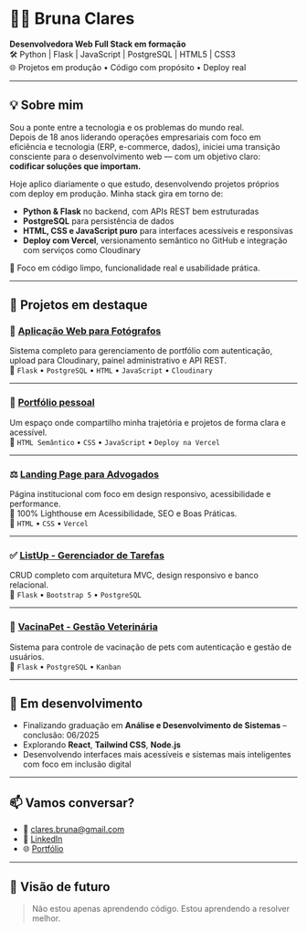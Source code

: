 # 👩‍💻 Bruna Clares

**Desenvolvedora Web Full Stack em formação**  
🛠 Python | Flask | JavaScript | PostgreSQL | HTML5 | CSS3  
🌐 Projetos em produção • Código com propósito • Deploy real

---

## 💡 Sobre mim

Sou a ponte entre a tecnologia e os problemas do mundo real.  
Depois de 18 anos liderando operações empresariais com foco em eficiência e tecnologia (ERP, e-commerce, dados), iniciei uma transição consciente para o desenvolvimento web — com um objetivo claro: **codificar soluções que importam.**

Hoje aplico diariamente o que estudo, desenvolvendo projetos próprios com deploy em produção. Minha stack gira em torno de:

- **Python & Flask** no backend, com APIs REST bem estruturadas  
- **PostgreSQL** para persistência de dados  
- **HTML, CSS e JavaScript puro** para interfaces acessíveis e responsivas  
- **Deploy com Vercel**, versionamento semântico no GitHub e integração com serviços como Cloudinary

🎯 Foco em código limpo, funcionalidade real e usabilidade prática.

---

## 🚀 Projetos em destaque

### 📸 [Aplicação Web para Fotógrafos](https://portfolio-fotografo.vercel.app/)
Sistema completo para gerenciamento de portfólio com autenticação, upload para Cloudinary, painel administrativo e API REST.  
🧩 `Flask` • `PostgreSQL` • `HTML` • `JavaScript` • `Cloudinary`

---

### 🧭 [Portfólio pessoal](https://bruna-portifolio-iota.vercel.app)
Um espaço onde compartilho minha trajetória e projetos de forma clara e acessível.  
🧩 `HTML Semântico` • `CSS` • `JavaScript` • `Deploy na Vercel`

---

### ⚖️ [Landing Page para Advogados](https://bruna-portifolio-iota.vercel.app/projetos.html)
Página institucional com foco em design responsivo, acessibilidade e performance.  
💯 100% Lighthouse em Acessibilidade, SEO e Boas Práticas.  
🧩 `HTML` • `CSS` • `Vercel`

---

### ✅ [ListUp - Gerenciador de Tarefas](https://github.com/bruclares/listup)
CRUD completo com arquitetura MVC, design responsivo e banco relacional.  
🧩 `Flask` • `Bootstrap 5` • `PostgreSQL`

---

### 🐾 [VacinaPet - Gestão Veterinária](https://github.com/bruclares/vacinapet)
Sistema para controle de vacinação de pets com autenticação e gestão de usuários.  
🧩 `Flask` • `PostgreSQL` • `Kanban`

---

## 📌 Em desenvolvimento

- Finalizando graduação em **Análise e Desenvolvimento de Sistemas** – conclusão: 06/2025  
- Explorando **React**, **Tailwind CSS**, **Node.js**  
- Desenvolvendo interfaces mais acessíveis e sistemas mais inteligentes com foco em inclusão digital

---

## 📫 Vamos conversar?

- 📧 clares.bruna@gmail.com  
- 🔗 [LinkedIn](https://www.linkedin.com/in/bruna-clares-cardoso)  
- 🌐 [Portfólio](https://bruna-portifolio-iota.vercel.app)  

---

## 🧭 Visão de futuro

> Não estou apenas aprendendo código. Estou aprendendo a resolver melhor.


